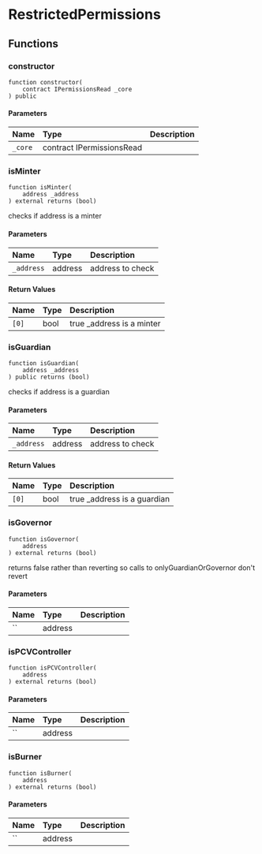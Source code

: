 # RestrictedPermissions

## Functions

### constructor

```solidity
function constructor(
    contract IPermissionsRead _core
) public
```

#### Parameters

| Name | Type | Description |
| :--- | :--- | :---------- |
| `_core` | contract IPermissionsRead |  |

### isMinter

```solidity
function isMinter(
    address _address
) external returns (bool)
```

checks if address is a minter

#### Parameters

| Name | Type | Description |
| :--- | :--- | :---------- |
| `_address` | address | address to check |

#### Return Values

| Name | Type | Description |
| :--- | :--- | :---------- |
| `[0]` | bool | true _address is a minter |

### isGuardian

```solidity
function isGuardian(
    address _address
) public returns (bool)
```

checks if address is a guardian

#### Parameters

| Name | Type | Description |
| :--- | :--- | :---------- |
| `_address` | address | address to check |

#### Return Values

| Name | Type | Description |
| :--- | :--- | :---------- |
| `[0]` | bool | true _address is a guardian |

### isGovernor

```solidity
function isGovernor(
    address 
) external returns (bool)
```

returns false rather than reverting so calls to onlyGuardianOrGovernor don't revert

#### Parameters

| Name | Type | Description |
| :--- | :--- | :---------- |
| `` | address |  |

### isPCVController

```solidity
function isPCVController(
    address 
) external returns (bool)
```

#### Parameters

| Name | Type | Description |
| :--- | :--- | :---------- |
| `` | address |  |

### isBurner

```solidity
function isBurner(
    address 
) external returns (bool)
```

#### Parameters

| Name | Type | Description |
| :--- | :--- | :---------- |
| `` | address |  |

